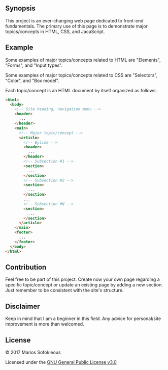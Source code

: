 ## Synopsis

This project is an ever-changing web page dedicated to front-end fundamentals. 
The primary use of this page is to demonstrate major topics/concepts in HTML, 
CSS, and JacaScript.

## Example

Some examples of major topics/concepts related to HTML are "Elements", "Forms", 
and "Input types". 

Some examples of major topics/concepts related to CSS are "Selectors", "Color", 
and "Box model".

Each topic/concept is an HTML document by itself organized as follows:
```html
<html>
  <body>
    <!-- Site heading, navigation menu -->
    <header>
      ...
    </header>
    <main>
      <!-- Major topic/concept -->
      <article>
        <!-- Byline -->
        <header>
          ...
        </header>
        <!-- Subsection #1 -->
        <section>
          ...
        </section>
        <!-- Subsection #2 -->
        <section>
          ...
        </section>
        ...
        <!-- Subsection #N -->
        <section>
          ...
        </section>
      </article>
    </main>
    <footer>
      ...
    </footer>
  </body>
</html>
```

## Contribution

Feel free to be part of this project. Create now your own page regarding a 
specific topic/concept or update an existing page by adding a new section. Just remember to be consistent with 
the site's structure. 

## Disclaimer 

Keep in mind that I am a beginner in this field. Any advice for personal/site
improvement is more than welcomed. 

## License

&copy; 2017 Marios Sofokleous

Licensed under the [GNU General Public License v3.0](LICENSE) 
